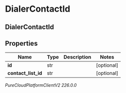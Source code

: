 # DialerContactId

## DialerContactId

## Properties

|Name | Type | Description | Notes|
|------------ | ------------- | ------------- | -------------|
| **id** | str |  | [optional] |
| **contact_list_id** | str |  | [optional] |



_PureCloudPlatformClientV2 226.0.0_

